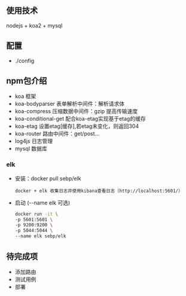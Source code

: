 ## 使用技术
nodejs + koa2 + mysql

## 配置
+ ./config

## npm包介绍
- koa 框架
- koa-bodyparser 表单解析中间件：解析请求体
- koa-compress 压缩数据中间件：gzip 提高传输速度
- koa-conditional-get 配合koa-etag实现基于etag的缓存
- koa-etag 设置etag[缓存],若etag未变化，则返回304
- koa-router 路由中间件：get/post...
- log4js 日志管理
- mysql 数据库


### elk
+ 安装：docker pull sebp/elk
    ```
    docker + elk 收集日志并使用kibana查看日志（http://localhost:5601/）
    ```
+ 启动 (--name elk 可选)
    ```bash
    docker run -it \
    -p 5601:5601 \
    -p 9200:9200 \
    -p 5044:5044 \
    --name elk sebp/elk
    ```

## 待完成项
+ 添加路由
+ 测试用例
+ 部署




